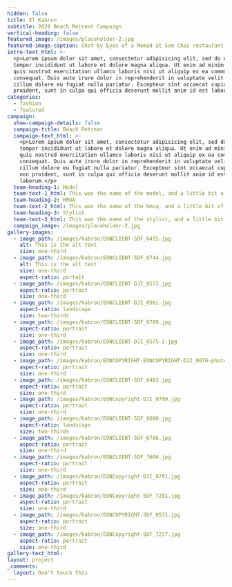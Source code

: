 ```yaml
---
hidden: false
title: El Kabron
subtitle: 2020 Beach Retreat Campaign
vertical-heading: false
featured_image: /images/placeholder-2.jpg
featured-image-caption: Shot by Eyes of a Nomad at Som Chai restaurant
intro-text_html: >-
  <p>Lorem ipsum dolor sit amet, consectetur adipisicing elit, sed do eiusmod
  tempor incididunt ut labore et dolore magna aliqua. Ut enim ad minim veniam,
  quis nostrud exercitation ullamco laboris nisi ut aliquip ex ea commodo
  consequat. Duis aute irure dolor in reprehenderit in voluptate velit esse
  cillum dolore eu fugiat nulla pariatur. Excepteur sint occaecat cupidatat non
  proident, sunt in culpa qui officia deserunt mollit anim id est laborum.</p>
categories:
  - fashion
  - featured
campaign:
  show-campaign-details: false
  campaign-title: Beach Retreat
  campaign-text_html: >-
    <p>Lorem ipsum dolor sit amet, consectetur adipisicing elit, sed do eiusmod
    tempor incididunt ut labore et dolore magna aliqua. Ut enim ad minim veniam,
    quis nostrud exercitation ullamco laboris nisi ut aliquip ex ea commodo
    consequat. Duis aute irure dolor in reprehenderit in voluptate velit esse
    cillum dolore eu fugiat nulla pariatur. Excepteur sint occaecat cupidatat
    non proident, sunt in culpa qui officia deserunt mollit anim id est
    laborum.</p>
  team-heading-1: Model
  team-text-1_html: This was the name of the model, and a little bit of a blurb about her.
  team-heading-2: HMUA
  team-text-2_html: This was the name of the hmua, and a little bit of a blurb about her.
  team-heading-3: Stylist
  team-text-3_html: This was the name of the stylist, and a little bit of a blurb about her.
  campaign_image: /images/placeholder-2.jpg
gallery-images:
  - image_path: /images/kabron/EONCLIENT-5DF_6415.jpg
    alt: This is the alt text
    size: one-third
  - image_path: /images/kabron/EONCLIENT-5DF_6744.jpg
    alt: This is the alt text
    size: one-third
    aspect-ratio: portait
  - image_path: /images/kabron/EONCLIENT-DJI_0572.jpg
    aspect-ratio: portrait
    size: one-third
  - image_path: /images/kabron/EONCLIENT-DJI_0561.jpg
    aspect-ratio: landscape
    size: two-thirds
  - image_path: /images/kabron/EONCLIENT-5DF_6709.jpg
    aspect-ratio: portrait
    size: one-third
  - image_path: /images/kabron/EONCLIENT-DJI_0575-2.jpg
    aspect-ratio: portrait
    size: one-third
  - image_path: /images/kabron/EONCOPYRIGHT-EONCOPYRIGHT-DJI_0076-photoshop.jpg
    aspect-ratio: portrait
    size: one-third
  - image_path: /images/kabron/EONCLIENT-5DF_6483.jpg
    aspect-ratio: portrait
    size: one-third
  - image_path: /images/kabron/EONCopyright-DJI_0799.jpg
    aspect-ratio: portrait
    size: one-third
  - image_path: /images/kabron/EONCLIENT-5DF_6680.jpg
    aspect-ratio: landscape
    size: two-thirds
  - image_path: /images/kabron/EONCLIENT-5DF_6786.jpg
    aspect-ratio: portrait
    size: one-third
  - image_path: /images/kabron/EONCLIENT-5DF_7606.jpg
    aspect-ratio: portrait
    size: one-third
  - image_path: /images/kabron/EONCopyright-DJI_0791.jpg
    aspect-ratio: portrait
    size: one-third
  - image_path: /images/kabron/EONCopyright-5DF_7281.jpg
    aspect-ratio: portrait
    size: one-third
  - image_path: /images/kabron/EONCOPYRIGHT-5DF_0531.jpg
    aspect-ratio: portrait
    size: one-third
  - image_path: /images/kabron/EONCopyright-5DF_7277.jpg
    aspect-ratio: portrait
    size: one-third
gallery-text_html:
layout: project
_comments:
  layout: Don't touch this
---
```


